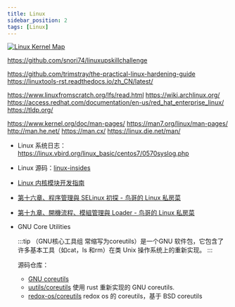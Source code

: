```yaml
---
title: Linux
sidebar_position: 2
tags: [Linux]
---
```

  
[![Linux Kernel Map](https://raw.githubusercontent.com/makelinux/linux_kernel_map/main/LKM.svg "Linux Kernel Map")](https://makelinux.github.io/kernel/map/)

https://github.com/snori74/linuxupskillchallenge

https://github.com/trimstray/the-practical-linux-hardening-guide
https://linuxtools-rst.readthedocs.io/zh_CN/latest/

https://www.linuxfromscratch.org/lfs/read.html
https://wiki.archlinux.org/
https://access.redhat.com/documentation/en-us/red_hat_enterprise_linux/
https://tldp.org/

https://www.kernel.org/doc/man-pages/
https://man7.org/linux/man-pages/
http://man.he.net/
https://man.cx/
https://linux.die.net/man/


- Linux 系统日志：https://linux.vbird.org/linux_basic/centos7/0570syslog.php
- Linux 源码：[linux-insides](https://github.com/0xAX/linux-insides)
- [Linux 内核模块开发指南](https://sysprog21.github.io/lkmpg/)
- [第十六章、程序管理與 SELinux 初探 - 鸟哥的 Linux 私房菜](https://linux.vbird.org/linux_basic/centos7/0440processcontrol.php)
- [第十九章、開機流程、模組管理與 Loader - 鸟哥的 Linux 私房菜](https://linux.vbird.org/linux_basic/centos7/0510osloader.php)

- GNU Core Utilities

  :::tip
  （GNU核心工具组 常缩写为coreutils）是一个GNU 软件包，它包含了许多基本工具（如cat，ls 和rm）在类 Unix 操作系统上的重新实现。
  :::

  源码仓库：

  + [GNU coreutils](https://github.com/coreutils/coreutils)
  + [uutils/coreutils](https://github.com/uutils/coreutils) 使用 rust 重新实现的 GNU coreutils.
  + [redox-os/coreutils](https://github.com/redox-os/coreutils) redox os 的 coreutils，基于 BSD coreutils
